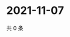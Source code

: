 # 2021-11-07

共 0 条

<!-- BEGIN WEIBO -->
<!-- 最后更新时间 Sun Nov 07 2021 22:00:33 GMT+0800 (China Standard Time) -->

<!-- END WEIBO -->
